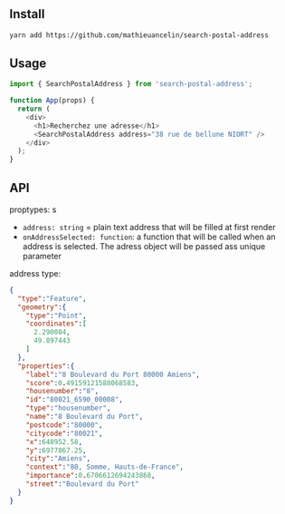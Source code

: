 # <SearchPostalAddress />

## Install

```sh
yarn add https://github.com/mathieuancelin/search-postal-address
```

## Usage

```js
import { SearchPostalAddress } from 'search-postal-address';

function App(props) {
  return (
    <div>
      <h1>Recherchez une adresse</h1>
      <SearchPostalAddress address="38 rue de bellune NIORT" />
    </div>
  );
}
```

## API

proptypes:
s
  * `address: string` = plain text address that will be filled at first render
  * `onAddressSelected: function`: a function that will be called when an address is selected. The adress object will be passed ass unique parameter

address type:

```json
{
  "type":"Feature",
  "geometry":{
    "type":"Point",
    "coordinates":[
      2.290084,
      49.897443
    ]
  },
  "properties":{
    "label":"8 Boulevard du Port 80000 Amiens",
    "score":0.49159121588068583,
    "housenumber":"8",
    "id":"80021_6590_00008",
    "type":"housenumber",
    "name":"8 Boulevard du Port",
    "postcode":"80000",
    "citycode":"80021",
    "x":648952.58,
    "y":6977867.25,
    "city":"Amiens",
    "context":"80, Somme, Hauts-de-France",
    "importance":0.6706612694243868,
    "street":"Boulevard du Port"
  }
}
```

